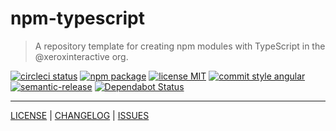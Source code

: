 # npm-typescript

> A repository template for creating npm modules with TypeScript in the @xeroxinteractive org.

[![circleci status][circleci-badge]][circleci-link]
[![npm package][npm-badge]][npm-link]
[![license MIT][license-badge]][license]
[![commit style angular][commit-style-badge]][commit-style-link]
[![semantic-release][semantic-release-badge]][semantic-release-link]
[![Dependabot Status][dependabot-badge]][dependabot-link]

---

[LICENSE][license] | [CHANGELOG][changelog] | [ISSUES][issues]

[license]: ./LICENSE
[changelog]: ./CHANGELOG.md
[issues]: https://github.com/xeroxinteractive/npm-typescript/issues

[circleci-badge]: https://flat.badgen.net/circleci/github/xeroxinteractive/npm-typescript/master
[circleci-link]: https://circleci.com/gh/xeroxinteractive/npm-typescript/tree/master

[npm-badge]: https://flat.badgen.net/npm/v/@xerox/npm-typescript?color=cyan
[npm-link]: https://www.npmjs.com/package/@xerox/npm-typescript

[license-badge]: https://flat.badgen.net/npm/license/@xerox/npm-typescript

[commit-style-badge]: https://flat.badgen.net/badge/commit%20style/angular/purple
[commit-style-link]: https://github.com/angular/angular.js/blob/master/DEVELOPERS.md#-git-commit-guidelines

[semantic-release-badge]: https://flat.badgen.net/badge/%20%20%F0%9F%93%A6%F0%9F%9A%80/semantic%20release/e10079
[semantic-release-link]: https://github.com/semantic-release/semantic-release

[dependabot-badge]: https://flat.badgen.net/dependabot/xeroxinteractive/npm-typescript?icon=dependabot
[dependabot-link]: https://dependabot.com
